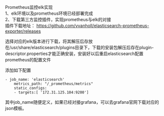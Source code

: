 Prometheus监控elk实现  
1、elk环境以及prometheus环境已经部署完成  
2、下载第三方监控插件，实现prometheus与elk的对接  
插件下载地址： https://github.com/vvanholl/elasticsearch-prometheus-exporter/releases  

选择对应的elk版本进行下载，将其解压后存放在/usr/share/elasticsearch/plugins目录下，下载的安装包解压后存在plugin-descriptor.properties才能正确安装，安装好以后重启elasticsearch配置prometheus的配置文件  

添加如下配置  
```
- job_name: 'elasticsearch'
    metrics_path: "/_prometheus/metrics"
    static_configs:
    - targets:[ '172.31.125.104:9200']
```
其中job_name随便定义，如果已经对接grafana，可以去grafana官网下载对应的json模板。  
